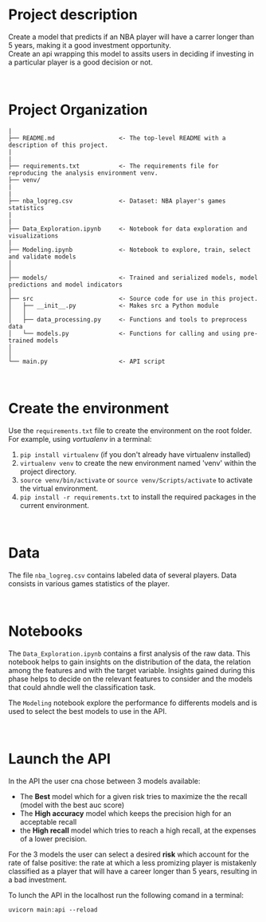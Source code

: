 # Project description
Create a model that predicts if an NBA player will have a carrer longer than 5 years, making it a good investment opportunity.  
Create an api wrapping this model to assits users in deciding if investing in a particular player is a good decision or not.  

<br>


# Project Organization
    |
    ├── README.md                  <- The top-level README with a description of this project.
    |
    |
    ├── requirements.txt           <- The requirements file for reproducing the analysis environment venv.
    ├── venv/
    |
    |
    ├── nba_logreg.csv             <- Dataset: NBA player's games statistics
    |
    |
    ├── Data_Exploration.ipynb     <- Notebook for data exploration and visualizations
    |
    ├── Modeling.ipynb             <- Notebook to explore, train, select and validate models
    │
    │
    ├── models/                    <- Trained and serialized models, model predictions and model indicators
    │
    ├── src                        <- Source code for use in this project.
    │   ├── __init__.py            <- Makes src a Python module
    │   │
    │   ├── data_processing.py     <- Functions and tools to preprocess data
    │   └── models.py              <- Functions for calling and using pre-trained models
    │
    │
    └── main.py                    <- API script

<br>

# Create the environment
Use the ```requirements.txt``` file to create the environment on the root folder.
For example, using _vortualenv_ in a terminal:
1. ```pip install virtualenv```  (if you don't already have virtualenv installed)
1. ```virtualenv venv``` to create the new environment named 'venv' within the project directory. 
1. ```source venv/bin/activate``` or ```source venv/Scripts/activate``` to activate the virtual environment.
1. ```pip install -r requirements.txt``` to install the required packages in the current environment.

<br>

# Data
The file ```nba_logreg.csv``` contains labeled data of several players. Data consists in various games statistics of the player.

<br>

# Notebooks
The ```Data_Exploration.ipynb``` contains a first analysis of the raw data. This notebook helps to gain insights on the distribution of the data, the relation among the features and with the target variable. Insights gained during this phase helps to decide on the relevant features to consider and the models that could ahndle well the classification task.

The ```Modeling``` notebook explore the performance fo differents models and is used to select the best models to use in the API.

<br>

# Launch the API
In the API the user cna chose between 3 models available:  
* The **Best** model which for a given risk tries to maximize the the recall (model with the best auc score)
* The **High accuracy** model which keeps the precision high for an acceptable recall
* the **High recall** model which tries to reach a high recall, at the expenses of a lower precision.

For the 3 models the user can select a desired **risk** which account for the rate of false positive: the rate at which a less promizing player is mistakenly classified as a player that will have a career longer than 5 years, resulting in a bad investment.


To lunch the API in the localhost run the following comand in a terminal:  
```
uvicorn main:api --reload
```


